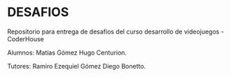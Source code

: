 # DESAFIOS
 Repositorio para entrega de desafíos del curso desarrollo de videojuegos - CoderHouse
 
 Alumnos: 	 Matías Gómez
 		 Hugo Centurion.
		  
Tutores:	 Ramiro Ezequiel Gómez
		 Diego Bonetto.
